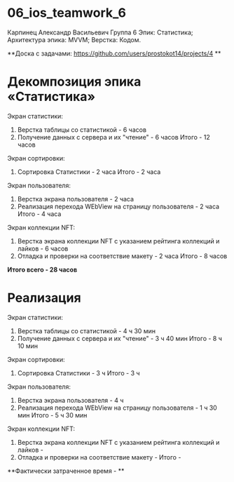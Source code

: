 # **06_ios_teamwork_6**
Карпинец Александр Васильевич
Группа 6
Эпик: Статистика;
Архитектура эпика: MVVM;
Верстка: Кодом.

**Доска c задачами: https://github.com/users/prostokot14/projects/4 **

# **Декомпозиция эпика «Статистика»**
Экран статистики:
1. Верстка таблицы со статистикой - 6 часов
2. Получение данных с сервера и их "чтение" - 6 часов
Итого - 12 часов

Экран сортировки:
1. Сортировка Статистики - 2 часа
Итого - 2 часа

Экран пользователя:
1. Верстка экрана пользователя - 2 часа
2. Реализация перехода WEbView на страницу пользователя - 2 часа
Итого - 4 часа

Экран коллекции NFT:
1. Верстка экрана коллекции NFT с указанием рейтинга коллекций и лайков - 6 часов
2. Отладка и проверки на соответствие макету - 2 часа
Итого - 8 часов

**Итого всего - 28 часов**


# **Реализация**
Экран статистики:
1. Верстка таблицы со статистикой - 4 ч 30 мин
2. Получение данных с сервера и их "чтение" - 3 ч 40 мин
Итого - 8 ч 10 мин

Экран сортировки:
1. Сортировка Статистики - 3 ч
Итого - 3 ч 

Экран пользователя:
1. Верстка экрана пользователя - 4 ч
2. Реализация перехода WEbView на страницу пользователя - 1 ч 30 мин
Итого - 5 ч 30 мин

Экран коллекции NFT:
1. Верстка экрана коллекции NFT с указанием рейтинга коллекций и лайков - 
2. Отладка и проверки на соответствие макету - 
Итого - 

**Фактически затраченное время  - **



